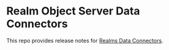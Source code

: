 # Realm Object Server Data Connectors
This repo provides release notes for [Realms Data Connectors](https://docs.realm.io/sync/backend-integration).
